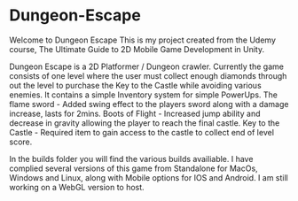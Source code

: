 # Dungeon-Escape
Welcome to Dungeon Escape
This is my project created from the Udemy course,
The Ultimate Guide to 2D Mobile Game Development in Unity.

Dungeon Escape is a 2D Platformer / Dungeon crawler.
Currently the game consists of one level where the user must collect enough
diamonds through out the level to purchase the Key to the Castle while avoiding various enemies.
It contains a simple Inventory system for simple PowerUps.
  The flame sword - Added swing effect to the players sword along with a damage increase, lasts for 2mins.
  Boots of Flight - Increased jump ability and decrease in gravity allowing the player to reach the final castle.
  Key to the Castle - Required item to gain access to the castle to collect end of level score.
  

In the builds folder you will find the various builds availiable.
I have complied several versions of this game from Standalone for 
MacOs, Windows and Linux, along with Mobile options for IOS and Android.
I am still working on a WebGL version to host.
